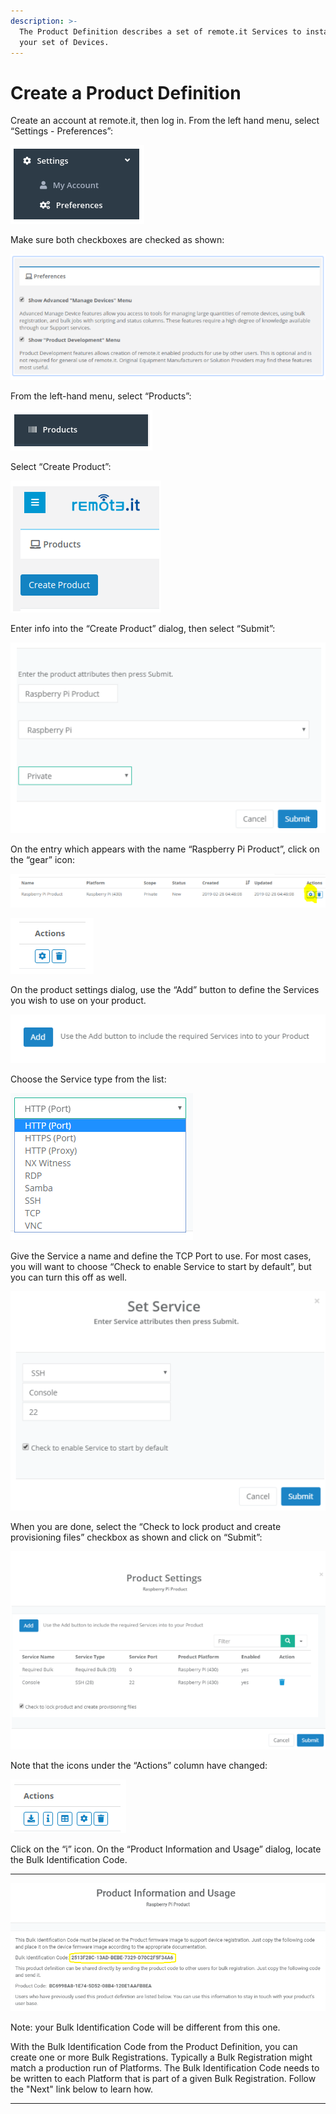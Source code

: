 ```yaml
---
description: >-
  The Product Definition describes a set of remote.it Services to install on
  your set of Devices.
---
```


# Create a Product Definition

Create an account at remote.it, then log in.  From the left hand menu, select “Settings - Preferences”:

![](../../.gitbook/assets/image%20%28162%29.png)

Make sure both checkboxes are checked as shown:

![](../../.gitbook/assets/image%20%28143%29.png)

From the left-hand menu, select “Products”:

![](../../.gitbook/assets/image%20%28107%29.png)

Select “Create Product”:

![](../../.gitbook/assets/image%20%283%29.png)

Enter info into the “Create Product” dialog, then select “Submit”:

![](../../.gitbook/assets/image%20%28155%29.png)

On the entry which appears with the name “Raspberry Pi Product”, click on the “gear” icon:

![](../../.gitbook/assets/image%20%28115%29.png)

![](../../.gitbook/assets/image%20%28111%29.png)

On the product settings dialog, use the “Add” button to define the Services you wish to use on your product.  

![](../../.gitbook/assets/image%20%28120%29.png)

Choose the Service type from the list:

![](../../.gitbook/assets/image%20%28145%29.png)

Give the Service a name and define the TCP Port to use.  For most cases, you will want to choose “Check to enable Service to start by default”, but you can turn this off as well.

![](../../.gitbook/assets/image%20%28154%29.png)

When you are done, select the “Check to lock product and create provisioning files” checkbox as shown and click on “Submit”:

![](../../.gitbook/assets/image%20%28113%29.png)

Note that the icons under the “Actions” column have changed:

![](../../.gitbook/assets/image%20%28153%29.png)

Click on the “i” icon.  On the “Product Information and Usage” dialog, locate the Bulk Identification Code.  
****

![](../../.gitbook/assets/image%20%2897%29.png)

Note: your Bulk Identification Code will be different from this one.  

With the Bulk Identification Code from the Product Definition, you can create one or more Bulk Registrations.  Typically a Bulk Registration might match a production run of Platforms.  The Bulk Identification Code needs to be written to each Platform that is part of a given Bulk Registration.  Follow the "Next" link below to learn how.  
****


